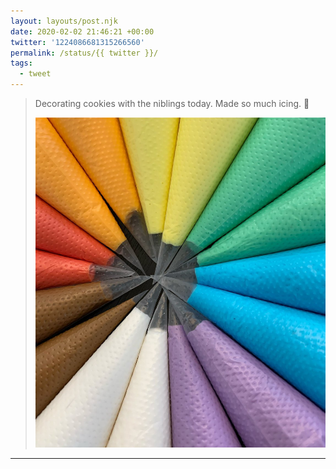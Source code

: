 ```yaml
---
layout: layouts/post.njk
date: 2020-02-02 21:46:21 +00:00
twitter: '1224086681315266560'
permalink: /status/{{ twitter }}/
tags: 
  - tweet
---
```


> Decorating cookies with the niblings today. Made so much icing. 🌈 
> 
> ![A circle of plastic piping bags filled with many colors of icing.](/img/1224086681315266560-EPzUWP6UEAAb3ZK.jpg)

---
